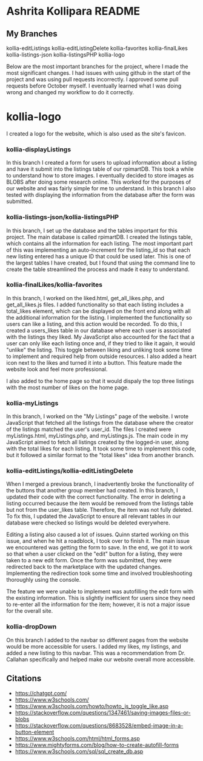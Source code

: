 # Ashrita Kollipara README
## My Branches
kollia-editListings
kollia-editListingDelete
kollia-favorites
kollia-finalLikes
kollia-listings-json
kollia-listingsPHP
kollia-logo

Below are the most important branches for the project, where I made the most significant changes. I had issues with using github in the start of the project and was using pull requests incorrectly. I approved some pull requests before October myself. I eventually learned what I was doing wrong and changed my workflow to do it correctly. 


# kollia-logo
I created a logo for the website, which is also used as the site's favicon.

### kollia-displayListings
In this branch I created a form for users to upload information about a listing and have it submit into the listings table of our rpimartDB. This took a while to understand how to store images. I eventually decided to store images as BLOBS after doing some research online. This worked for the purposes of our website and was fairly simple for me to understand. In this branch I also tested with displaying the information from the database after the form was submitted. 

### kollia-listings-json/kollia-listingsPHP
In this branch, I set up the database and the tables important for this project. The main database is called rpimartDB. I created the listings table, which contains all the information for each listing. The most important part of this was implementing an auto-increment for the listing_id so that each new listing entered has a unique ID that could be used later. This is one of the largest tables I have created, but I found that using the command line to create the table streamlined the process and made it easy to understand.

### kollia-finalLikes/kollia-favorites
In this branch, I worked on the liked.html, get_all_likes.php, and get_all_likes.js files. I added functionality so that each listing includes a total_likes element, which can be displayed on the front end along with all the additional information for the listing. I implemented the functionality so users can like a listing, and this action would be recorded. To do this, I created a users_likes table in our database where each user is associated with the listings they liked. My JavaScript also accounted for the fact that a user can only like each listing once and, if they tried to like it again, it would "unlike" the listing. This toggle between liking and unliking took some time to implement and required help from outside resources. I also added a heart icon next to the likes and turned it into a button. This feature made the website look and feel more professional.

I also added to the home page so that it would dispaly the top three listings with the most number of likes on the home page. 

### kollia-myListings
In this branch, I worked on the "My Listings" page of the website. I wrote JavaScript that fetched all the listings from the database where the creator of the listings matched the user's user_id. The files I created were myListings.html, myListings.php, and myListings.js. The main code in my JavaScript aimed to fetch all listings created by the logged-in user, along with the total likes for each listing. It took some time to implement this code, but it followed a similar format to the "total likes" idea from another branch.

### kollia-editListings/kollia-editListingDelete
When I merged a previous branch, I inadvertently broke the functionality of the buttons that another group member had created. In this branch, I updated their code with the correct functionality. The error in deleting a listing occurred because the item would be removed from the listings table but not from the user_likes table. Therefore, the item was not fully deleted. To fix this, I updated the JavaScript to ensure all relevant tables in our database were checked so listings would be deleted everywhere.

Editing a listing also caused a lot of issues. Quinn started working on this issue, and when he hit a roadblock, I took over to finish it. The main issue we encountered was getting the form to save. In the end, we got it to work so that when a user clicked on the "edit" button for a listing, they were taken to a new edit form. Once the form was submitted, they were redirected back to the marketplace with the updated changes. Implementing the redirection took some time and involved troubleshooting thoroughly using the console.

The feature we were unable to implement was autofilling the edit form with the existing information. This is slightly inefficient for users since they need to re-enter all the information for the item; however, it is not a major issue for the overall site.

### kollia-dropDown
On this branch I added to the navbar so different pages from the website would be more accessible for users. I added my likes, my listings, and added a new listing to this navbar. This was a recommendation from Dr. Callahan specifically and helped make our website overall more accessible.

## Citations 
- https://chatgpt.com/
- https://www.w3schools.com/
- https://www.w3schools.com/howto/howto_js_toggle_like.asp
- https://stackoverflow.com/questions/1347461/saving-images-files-or-blobs
- https://stackoverflow.com/questions/8683528/embed-image-in-a-button-element
- https://www.w3schools.com/html/html_forms.asp
- https://www.mightyforms.com/blog/how-to-create-autofill-forms
- https://www.w3schools.com/sql/sql_create_db.asp




